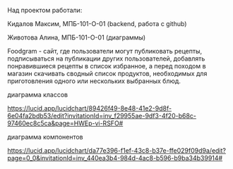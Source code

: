 Над проектом работали:

Кидалов Максим, МПБ-101-О-01 (backend, работа с github)

Животова Алина, МПБ-101-О-01 (диаграммы)

Foodgram - сайт, где пользователи могут публиковать рецепты, подписываться на публикации других пользователей, добавлять понравившиеся рецепты в список избранное, а перед походом в магазин скачивать сводный список продуктов, необходимых для приготовления одного или нескольких выбранных блюд.

диаграмма классов

https://lucid.app/lucidchart/89426f49-8e48-41e2-9d8f-6e04fa2bdb53/edit?invitationId=inv_f29955ae-9df3-4f20-b68c-97460ec8c5ca&page=HWEp-vi-RSFO#

диаграмма компонентов

https://lucid.app/lucidchart/da77e396-f1ef-43c8-b37e-ffe029f09d9a/edit?page=0_0&invitationId=inv_440ea3b4-984d-4ac8-b596-b9ba34b39914#

